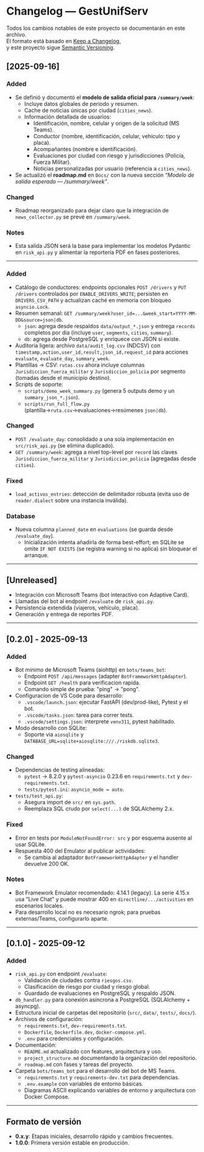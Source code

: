# Changelog — GestUnifServ

Todos los cambios notables de este proyecto se documentarán en este archivo.  
El formato está basado en [Keep a Changelog](https://keepachangelog.com/en/1.1.0/),  
y este proyecto sigue [Semantic Versioning](https://semver.org/spec/v2.0.0.html).

## [2025-09-16]
### Added
- Se definió y documentó el **modelo de salida oficial para `/summary/week`**:
  - Incluye datos globales de periodo y resumen.
  - Cache de noticias únicas por ciudad (`cities_news`).
  - Información detallada de usuarios:
    - Identificación, nombre, celular y origen de la solicitud (MS Teams).
    - Conductor (nombre, identificación, celular, vehículo: tipo y placa).
    - Acompañantes (nombre e identificación).
    - Evaluaciones por ciudad con riesgo y jurisdicciones (Policía, Fuerza Militar).
    - Noticias personalizadas por usuario (referencia a `cities_news`).
- Se actualizó el **roadmap.md** en `Docs/` con la nueva sección *“Modelo de salida esperado — /summary/week”*.

### Changed
- Roadmap reorganizado para dejar claro que la integración de `news_collector.py` se prevé en `/summary/week`.

### Notes
- Esta salida JSON será la base para implementar los modelos Pydantic en `risk_api.py` y alimentar la reportería PDF en fases posteriores.

---

### Added
- Catálogo de conductores: endpoints opcionales `POST /drivers` y `PUT /drivers` controlados por `ENABLE_DRIVERS_WRITE`; persisten en `DRIVERS_CSV_PATH` y actualizan caché en memoria con bloqueo `asyncio.Lock`.
- Resumen semanal: `GET /summary/week?user_id=...&week_start=YYYY-MM-DD&source=json|db`.
  - `json`: agrega desde respaldos `data/output_*.json` y entrega `records` completos por día (incluye `user`, `segments`, `cities`, `summary`).
  - `db`: agrega desde PostgreSQL y enriquece con JSON si existe.
- Auditoría ligera: archivo `data/audit_log.csv` (NDCSV) con `timestamp,action,user_id,result,json_id,request_id` para acciones `evaluate`, `evaluate_day`, `summary_week`.
- Plantillas → CSV: `rutas.csv` ahora incluye columnas `Jurisdiccion_fuerza_militar` y `Jurisdiccion_policia` por segmento (tomadas desde el municipio destino).
- Scripts de soporte:
  - `scripts/demo_week_summary.py` (genera 5 outputs demo y un `summary_json_*.json`).
  - `scripts/run_full_flow.py` (plantilla→`ruta.csv`→evaluaciones→resúmenes `json|db`).

### Changed
- `POST /evaluate_day`: consolidado a una sola implementación en `src/risk_api.py` (se elimina duplicado).
- `GET /summary/week`: agrega a nivel top-level por `record` las claves `Jurisdiccion_fuerza_militar` y `Jurisdiccion_policia` (agregadas desde `cities`).

### Fixed
- `load_activos_entries`: detección de delimitador robusta (evita uso de `reader.dialect` sobre una instancia inválida).

### Database
- Nueva columna `planned_date` en `evaluations` (se guarda desde `/evaluate_day`).
  - Inicialización intenta añadirla de forma best-effort; en SQLite se omite `IF NOT EXISTS` (se registra warning si no aplica) sin bloquear el arranque.

---

## [Unreleased]
- Integración con Microsoft Teams (bot interactivo con Adaptive Card).
- Llamadas del bot al endpoint `/evaluate` de `risk_api.py`.
- Persistencia extendida (viajeros, vehículo, placa).
- Generación y entrega de reportes PDF.

---

## [0.2.0] - 2025-09-13
### Added
- Bot minimo de Microsoft Teams (aiohttp) en `bots/teams_bot`:
  - Endpoint `POST /api/messages` (adapter `BotFrameworkHttpAdapter`).
  - Endpoint `GET /health` para verificacion rapida.
  - Comando simple de prueba: "ping" -> "pong".
- Configuracion de VS Code para desarrollo:
  - `.vscode/launch.json`: ejecutar FastAPI (dev/prod-like), Pytest y el bot.
  - `.vscode/tasks.json`: tarea para correr tests.
  - `.vscode/settings.json`: interprete `venv311`, pytest habilitado.
- Modo desarrollo con SQLite:
  - Soporte via `aiosqlite` y `DATABASE_URL=sqlite+aiosqlite:///./riskdb.sqlite3`.

### Changed
- Dependencias de testing alineadas:
  - `pytest` -> 8.2.0 y `pytest-asyncio` 0.23.6 en `requirements.txt` y `dev-requirements.txt`.
  - `tests/pytest.ini`: `asyncio_mode = auto`.
- `tests/test_api.py`:
  - Asegura import de `src/` en `sys.path`.
  - Reemplaza SQL crudo por `select(...)` de SQLAlchemy 2.x.

### Fixed
- Error en tests por `ModuleNotFoundError: src` y por esquema ausente al usar SQLite.
- Respuesta 400 del Emulator al publicar actividades:
  - Se cambia al adaptador `BotFrameworkHttpAdapter` y el handler devuelve 200 OK.

### Notes
- Bot Framework Emulator recomendado: 4.14.1 (legacy). La serie 4.15.x usa "Live Chat" y puede mostrar 400 en `directline/.../activities` en escenarios locales.
- Para desarrollo local no es necesario ngrok; para pruebas externas/Teams, configurarlo aparte.

---

## [0.1.0] - 2025-09-12
### Added
- `risk_api.py` con endpoint `/evaluate`:
  - Validación de ciudades contra `riesgos.csv`.
  - Clasificación de riesgo por ciudad y riesgo global.
  - Guardado de evaluaciones en PostgreSQL y respaldo JSON.
- `db_handler.py` para conexión asíncrona a PostgreSQL (SQLAlchemy + asyncpg).
- Estructura inicial de carpetas del repositorio (`src/`, `data/`, `tests/`, `docs/`).
- Archivos de configuración:
  - `requirements.txt`, `dev-requirements.txt`.
  - `Dockerfile`, `Dockerfile.dev`, `docker-compose.yml`.
  - `.env` para credenciales y configuración.
- Documentación:
  - `README.md` actualizado con features, arquitectura y uso.
  - `project_structure.md` documentando la organización del repositorio.
  - `roadmap.md` con fases y tareas del proyecto.
- Carpeta `bots/teams_bot` para el desarrollo del bot de MS Teams.
  - `requirements.txt` y `requirements-dev.txt` para dependencias.
  - `.env.example` con variables de entorno básicas.
  - Diagramas ASCII explicando variables de entorno y arquitectura con Docker Compose.

---

## Formato de versión
- **0.x.y**: Etapas iniciales, desarrollo rápido y cambios frecuentes.  
- **1.0.0**: Primera versión estable en producción.  